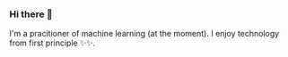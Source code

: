 ### Hi there 👋

I'm a pracitioner of machine learning (at the moment). I enjoy technology from first principle ✨✨.

<!---
huybik/huybik is a ✨ special ✨ repository because its `README.md` (this file) appears on your GitHub profile.
You can click the Preview link to take a look at your changes.
--->
